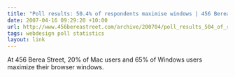 ```yaml
---
title: "Poll results: 50.4% of respondents maximise windows | 456 Berea Street"
date: 2007-04-16 09:29:20 +10:00
url: http://www.456bereastreet.com/archive/200704/poll_results_504_of_respondents_maximise_windows/
tags: webdesign poll statistics
layout: link
---
```

At 456 Berea Street, 20% of Mac users and 65% of Windows users maximize their browser windows.
